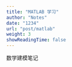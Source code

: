 ```yaml
---
title: "MATLAB 学习"
author: "Notes"
date: "1234"
url: "post/matlab"
weight: 3
showReadingTime: false
---
```


数学建模笔记
